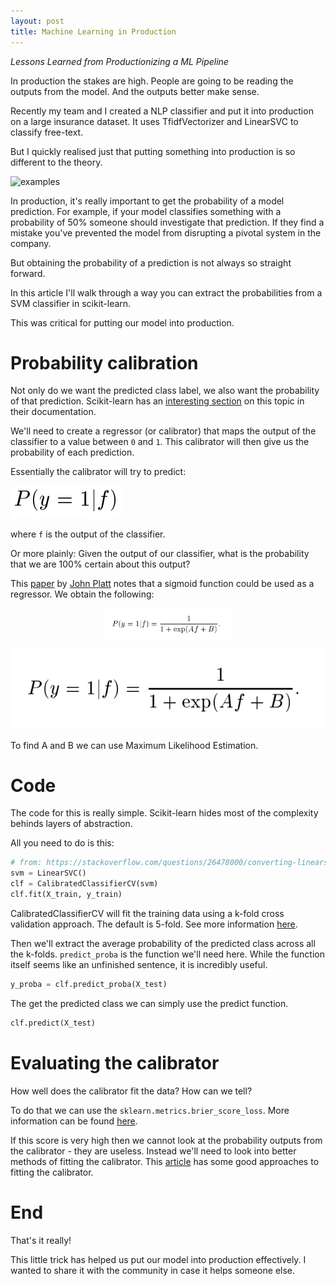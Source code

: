 ```yaml
---
layout: post
title: Machine Learning in Production
---
```


*Lessons Learned from Productionizing a ML Pipeline*

In production the stakes are high. People are going to be reading the outputs from the model. And the outputs better make sense. 

Recently my team and I created a NLP classifier and put it into production on a large insurance dataset. It uses TfidfVectorizer and LinearSVC to classify free-text.

But I quickly realised just that putting something into production is so different to the theory.

![examples](https://i.redd.it/5zz3wrn5ypm41.jpg )

In production, it's really important to get the probability of a model prediction. For example, if your model classifies something with a probability of 50% someone should investigate that prediction. If they find a mistake you've prevented the model from disrupting a pivotal system in the company.

But obtaining the probability of a prediction is not always so straight forward.

In this article I'll walk through a way you can extract the probabilities from a SVM classifier in scikit-learn.

This was critical for putting our model into production. 


# Probability calibration

Not only do we want the predicted class label, we also want the probability of that prediction. Scikit-learn has an [interesting section](https://scikit-learn.org/stable/modules/calibration.html) on this topic in their documentation.

We'll need to create a regressor (or calibrator) that maps the output of the classifier to a value between `0` and `1`. This calibrator will then give us the probability of each prediction. 

Essentially the calibrator will try to predict:

![img](/images/production/posterior.png)

where `f` is the output of the classifier.

Or more plainly: Given the output of our classifier, what is the probability that we are 100% certain about this output?


This [paper](https://www.researchgate.net/publication/2594015_Probabilistic_Outputs_for_Support_Vector_Machines_and_Comparisons_to_Regularized_Likelihood_Methods) by [John Platt](https://en.wikipedia.org/wiki/John_Platt_(computer_scientist)) notes that a sigmoid function could be used as a regressor. We obtain the following:

<center>
<img src="/images/production/sigmoid.png" align="center" width="200" />
</center>

![img](/images/production/sigmoid.png)


To find A and B we can use Maximum Likelihood Estimation.


# Code

The code for this is really simple. Scikit-learn hides most of the complexity behinds layers of abstraction. 


All you need to do is this:


```python
# from: https://stackoverflow.com/questions/26478000/converting-linearsvcs-decision-function-to-probabilities-scikit-learn-python
svm = LinearSVC()
clf = CalibratedClassifierCV(svm) 
clf.fit(X_train, y_train)
```

CalibratedClassifierCV will fit the training data using a k-fold cross validation approach. The default is 5-fold. See more information [here](https://scikit-learn.org/stable/modules/generated/sklearn.calibration.CalibratedClassifierCV.html#sklearn.calibration.CalibratedClassifierCV). 

Then we'll extract the average probability of the predicted class across all the k-folds. `predict_proba` is the function we'll need here. While the function itself seems like an unfinished sentence, it is incredibly useful.

```python
y_proba = clf.predict_proba(X_test)
```

The get the predicted class we can simply use the predict function.

```python
clf.predict(X_test)
``` 

# Evaluating the calibrator

How well does the calibrator fit the data? How can we tell?

To do that we can use the `sklearn.metrics.brier_score_loss`. More information can be found [here](https://scikit-learn.org/stable/modules/generated/sklearn.metrics.brier_score_loss.html#sklearn.metrics.brier_score_loss). 

If this score is very high then we cannot look at the probability outputs from the calibrator - they are useless. Instead we'll need to look into better methods of fitting the calibrator. This [article](https://machinelearningmastery.com/calibrated-classification-model-in-scikit-learn/) has some good approaches to fitting the calibrator. 

# End

That's it really! 

This little trick has helped us put our model into production effectively. I wanted to share it with the community in case it helps someone else. 










